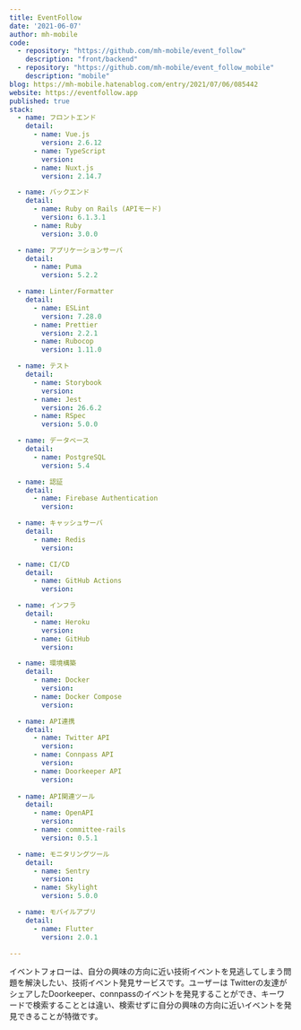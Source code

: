 ```yaml
---
title: EventFollow
date: '2021-06-07'
author: mh-mobile
code: 
  - repository: "https://github.com/mh-mobile/event_follow"
    description: "front/backend"
  - repository: "https://github.com/mh-mobile/event_follow_mobile"
    description: "mobile"
blog: https://mh-mobile.hatenablog.com/entry/2021/07/06/085442
website: https://eventfollow.app
published: true
stack:
  - name: フロントエンド
    detail:
      - name: Vue.js
        version: 2.6.12
      - name: TypeScript
        version: 
      - name: Nuxt.js
        version: 2.14.7

  - name: バックエンド
    detail:
      - name: Ruby on Rails (APIモード)
        version: 6.1.3.1
      - name: Ruby
        version: 3.0.0

  - name: アプリケーションサーバ
    detail:
      - name: Puma
        version: 5.2.2

  - name: Linter/Formatter
    detail:
      - name: ESLint
        version: 7.28.0
      - name: Prettier
        version: 2.2.1
      - name: Rubocop
        version: 1.11.0

  - name: テスト
    detail:
      - name: Storybook
        version: 
      - name: Jest
        version: 26.6.2
      - name: RSpec
        version: 5.0.0 

  - name: データベース
    detail:
      - name: PostgreSQL
        version: 5.4

  - name: 認証
    detail:
      - name: Firebase Authentication
        version: 

  - name: キャッシュサーバ
    detail:
      - name: Redis
        version: 

  - name: CI/CD
    detail:
      - name: GitHub Actions
        version: 

  - name: インフラ
    detail:
      - name: Heroku
        version: 
      - name: GitHub
        version: 

  - name: 環境構築
    detail:
      - name: Docker
        version: 
      - name: Docker Compose
        version: 

  - name: API連携
    detail:
      - name: Twitter API
        version:
      - name: Connpass API
        version:
      - name: Doorkeeper API
        version:
    
  - name: API関連ツール
    detail:
      - name: OpenAPI 
        version: 
      - name: committee-rails 
        version: 0.5.1

  - name: モニタリングツール
    detail:
      - name: Sentry
        version: 
      - name: Skylight
        version: 5.0.0

  - name: モバイルアプリ
    detail:
      - name: Flutter
        version: 2.0.1

---
```


イベントフォローは、自分の興味の方向に近い技術イベントを見逃してしまう問題を解決したい、技術イベント発見サービスです。ユーザーは Twitterの友達がシェアしたDoorkeeper、connpassのイベントを発見することができ、キーワードで検索することとは違い、検索せずに自分の興味の方向に近いイベントを発見できることが特徴です。


